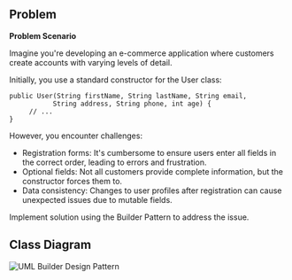 ## Problem

<b>Problem Scenario</b>

Imagine you're developing an e-commerce application where customers create accounts with varying levels of detail.

Initially, you use a standard constructor for the User class:

```
public User(String firstName, String lastName, String email,
           String address, String phone, int age) {
     // ...
}
```

However, you encounter challenges:
<ul>
<li>Registration forms: It's cumbersome to ensure users enter all fields in the correct order, leading to errors and frustration.</li>
<li>Optional fields: Not all customers provide complete information, but the constructor forces them to.</li>
<li>Data consistency: Changes to user profiles after registration can cause unexpected issues due to mutable fields.</li>
</ul>
Implement solution using the Builder Pattern to address the issue.

## Class Diagram
![UML Builder Design Pattern](https://github.com/AeronRedCelajes/builderPattern/assets/142370807/6a97f1c7-b4a8-4517-b022-9eb7bde73ed5)
